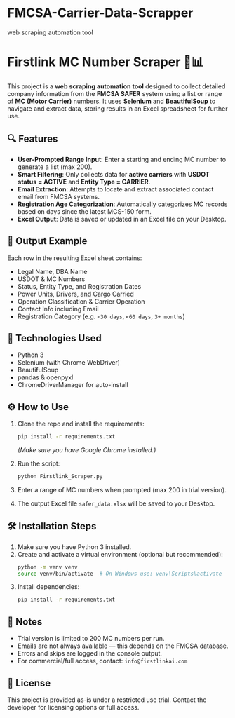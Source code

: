 # FMCSA-Carrier-Data-Scrapper
web scraping automation tool


# Firstlink MC Number Scraper 🚛📊

This project is a **web scraping automation tool** designed to collect detailed company information from the **FMCSA SAFER** system using a list or range of **MC (Motor Carrier)** numbers. It uses **Selenium** and **BeautifulSoup** to navigate and extract data, storing results in an Excel spreadsheet for further use.

## 🔍 Features

- **User-Prompted Range Input**: Enter a starting and ending MC number to generate a list (max 200).
- **Smart Filtering**: Only collects data for **active carriers** with **USDOT status = ACTIVE** and **Entity Type = CARRIER**.
- **Email Extraction**: Attempts to locate and extract associated contact email from FMCSA systems.
- **Registration Age Categorization**: Automatically categorizes MC records based on days since the latest MCS-150 form.
- **Excel Output**: Data is saved or updated in an Excel file on your Desktop.

## 📁 Output Example

Each row in the resulting Excel sheet contains:

- Legal Name, DBA Name  
- USDOT & MC Numbers  
- Status, Entity Type, and Registration Dates  
- Power Units, Drivers, and Cargo Carried  
- Operation Classification & Carrier Operation  
- Contact Info including Email  
- Registration Category (e.g. `<30 days`, `<60 days`, `3+ months`)

## 🧰 Technologies Used

- Python 3
- Selenium (with Chrome WebDriver)
- BeautifulSoup
- pandas & openpyxl
- ChromeDriverManager for auto-install

## ⚙️ How to Use

1. Clone the repo and install the requirements:
   ```bash
   pip install -r requirements.txt
   ```
   *(Make sure you have Google Chrome installed.)*

2. Run the script:
   ```bash
   python Firstlink_Scraper.py
   ```

3. Enter a range of MC numbers when prompted (max 200 in trial version).

4. The output Excel file `safer_data.xlsx` will be saved to your Desktop.

## 🛠️ Installation Steps

1. Make sure you have Python 3 installed.
2. Create and activate a virtual environment (optional but recommended):
   ```bash
   python -m venv venv
   source venv/bin/activate  # On Windows use: venv\Scripts\activate
   ```
3. Install dependencies:
   ```bash
   pip install -r requirements.txt
   ```

## 📌 Notes

- Trial version is limited to 200 MC numbers per run.
- Emails are not always available — this depends on the FMCSA database.
- Errors and skips are logged in the console output.
- For commercial/full access, contact: `info@firstlinkai.com`

## 📜 License

This project is provided as-is under a restricted use trial. Contact the developer for licensing options or full access.
